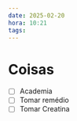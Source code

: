 ```yaml
---
date: 2025-02-20
hora: 10:21
tags:
---
```





# Coisas
- [ ] Academia
- [ ] Tomar remédio
- [ ] Tomar Creatina